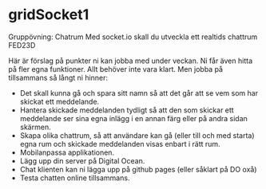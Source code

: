 # gridSocket1


Gruppövning: Chatrum
Med socket.io skall du utveckla ett realtids chattrum FED23D

Här är förslag på punkter ni kan jobba med under veckan. Ni får även hitta på fler egna funktioner. Allt behöver inte vara klart. Men jobba på tillsammans så långt ni hinner:
- Det skall kunna gå och spara sitt namn så att det går att se vem som har skickat ett meddelande.
- Hantera skickade meddelanden tydligt så att den som skickar ett meddelande ser sina egna inlägg i en annan färg eller på andra sidan skärmen.
- Skapa olika chattrum, så att användare kan gå (eller till och med starta) egna rum och skickade meddelanden visas enbart i rätt rum.
- Mobilanpassa applikationen.
- Lägg upp din server på Digital Ocean.
- Chat klienten kan ni lägga upp på github pages (eller såklart på DO oxå)
- Testa chatten online tillsammans.